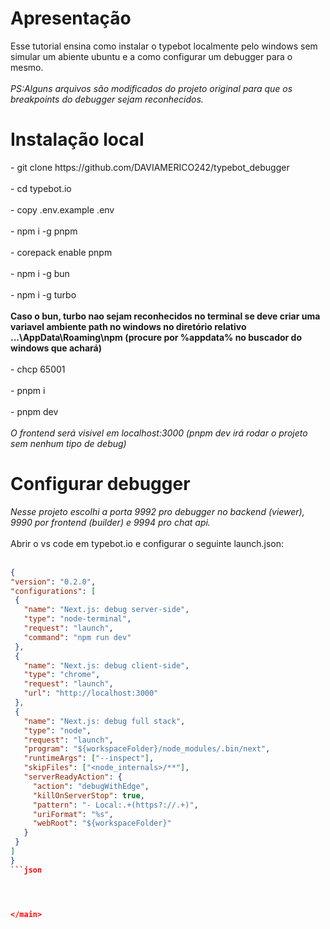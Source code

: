 <main>
  <h1>Apresentação</h1>
  <div>Esse tutorial ensina como instalar o typebot localmente pelo windows sem simular um abiente ubuntu e a como configurar um debugger para o mesmo.</div><br>
  <div><i>PS:Alguns arquivos são modificados do projeto original para que os breakpoints do debugger sejam reconhecidos.</i></div>
  <h1>Instalação local</h1>
  <div class="code"> - git clone https://github.com/DAVIAMERICO242/typebot_debugger</div><br>
  <div class="code"> - cd typebot.io</div><br>
  <div class="code"> - copy .env.example .env</div><br>
  <div class="code"> - npm i -g pnpm</div><br>
  <div class="code"> - corepack enable pnpm </div><br>
  <div class="code"> - npm i -g bun</div><br>
  <div class="code"> - npm i -g turbo</div><br>
  <div class="warning"><b>Caso o bun, turbo nao sejam reconhecidos no terminal se deve criar uma variavel ambiente path no windows no diretório relativo ...\AppData\Roaming\npm (procure por %appdata% no buscador do windows que achará) </b></div>   <br>
  <div class="code"> - chcp 65001 </div><br>
  <div class="code"> - pnpm i </div><br>
  <div class="code"> - pnpm dev </div><br>
  <div><i>O frontend será visivel em localhost:3000 (pnpm dev irá rodar o projeto sem nenhum tipo de debug)</i></div>
  <h1>Configurar debugger</h1>
  <div><i>Nesse projeto escolhi a porta 9992 pro debugger no backend (viewer), 9990 por frontend (builder) e 9994 pro chat api.</i></div><br>
  <div>Abrir o vs code em typebot.io e configurar o seguinte launch.json:</div><br>

   ```json
  {
  "version": "0.2.0",
  "configurations": [
    {
      "name": "Next.js: debug server-side",
      "type": "node-terminal",
      "request": "launch",
      "command": "npm run dev"
    },
    {
      "name": "Next.js: debug client-side",
      "type": "chrome",
      "request": "launch",
      "url": "http://localhost:3000"
    },
    {
      "name": "Next.js: debug full stack",
      "type": "node",
      "request": "launch",
      "program": "${workspaceFolder}/node_modules/.bin/next",
      "runtimeArgs": ["--inspect"],
      "skipFiles": ["<node_internals>/**"],
      "serverReadyAction": {
        "action": "debugWithEdge",
        "killOnServerStop": true,
        "pattern": "- Local:.+(https?://.+)",
        "uriFormat": "%s",
        "webRoot": "${workspaceFolder}"
      }
    }
  ]
}
 ```json


  

</main>
